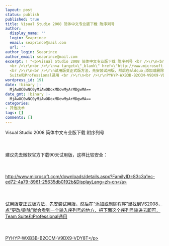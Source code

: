 ```yaml
---
layout: post
status: publish
published: true
title: Visual Studio 2008 简体中文专业版下载 附序列号
author:
  display_name: ''
  login: Seaprince
  email: seaprince@mail.com
  url: ''
author_login: Seaprince
author_email: seaprince@mail.com
excerpt: ! "<p>Visual Studio 2008 简体中文专业版下载 附序列号 <br />\r\n<br />\r\n建议先去微软官方下载90天试用版，这样比较安全：
  <br />\r\n<br />\r\n<a target=\"_blank\" href=\"http://www.microsoft.com/downloads/details.aspx?FamilyID=83c3a1ec-ed72-4a79-8961-25635db0192b&amp;DisplayLang=zh-cn\">http://www.microsoft.com/downloads/details.aspx?FamilyID=83c3a1ec-ed72-4a79-8961-25635db0192b&amp;DisplayLang=zh-cn</a>
  <br />\r\n<br />\r\n试用版变正式版方法，先安装试用版，然后在&ldquo;添加或删除程序&rdquo;里找到VS2008，点&ldquo;更改/删除&rdquo;就会看到一个输入序列号的地方，把下面这个序列号输进去即可，Team
  Suite和Professional通用 <br />\r\n<br />\r\nPYHYP-WXB3B-B2CCM-V9DX9-VDY8T</p>"
wordpress_id: 191
date: !binary |-
  MjAwOC0wNC0yMiAwODoxMDowMyArMDgwMA==
date_gmt: !binary |-
  MjAwOC0wNC0yMiAwODoxMDowMyArMDgwMA==
categories:
- 其他技术
tags: []
comments: []
---
```

<p>Visual Studio 2008 简体中文专业版下载 附序列号 <br &#47;><br />
<br &#47;><br />
建议先去微软官方下载90天试用版，这样比较安全： <br &#47;><br />
<br &#47;><br />
<a target="_blank" href="http:&#47;&#47;www.microsoft.com&#47;downloads&#47;details.aspx?FamilyID=83c3a1ec-ed72-4a79-8961-25635db0192b&amp;DisplayLang=zh-cn">http:&#47;&#47;www.microsoft.com&#47;downloads&#47;details.aspx?FamilyID=83c3a1ec-ed72-4a79-8961-25635db0192b&amp;DisplayLang=zh-cn<&#47;a> <br &#47;><br />
<br &#47;><br />
试用版变正式版方法，先安装试用版，然后在&ldquo;添加或删除程序&rdquo;里找到VS2008，点&ldquo;更改&#47;删除&rdquo;就会看到一个输入序列号的地方，把下面这个序列号输进去即可，Team Suite和Professional通用 <br &#47;><br />
<br &#47;><br />
PYHYP-WXB3B-B2CCM-V9DX9-VDY8T<&#47;p></p>
